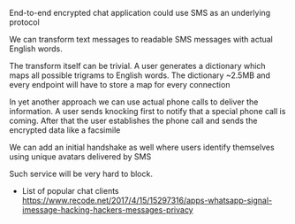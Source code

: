 End-to-end encrypted chat application could use SMS as an underlying protocol

We can transform text messages to readable SMS messages with actual English words.

The transform itself can be trivial. A user generates a dictionary which maps all possible trigrams to English words. The dictionary ~2.5MB and every endpoint will have to store a map for every connection

In yet another approach we can use actual phone calls to deliver the information. A user sends knocking first to notify that a special phone call is coming. After that the user establishes the phone call and sends the encrypted data like a facsimile 

We can add an initial handshake as well where users identify themselves using unique avatars delivered by SMS

Such service will be very hard to block.

* List of popular chat clients https://www.recode.net/2017/4/15/15297316/apps-whatsapp-signal-imessage-hacking-hackers-messages-privacy
